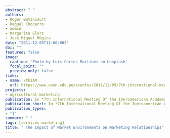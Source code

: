```yaml
---
abstract: " "
authors:
- Roger Betancourt
- Raquel Chocarro
- admin
- Margarita Elorz
- José Miguel Múgica
date: "2011-12-05T11:00:00Z"
doi: ""
featured: false
image:
  caption: 'Photo by Luis Cortes Martinez on Unsplash'
  focal_point: ""
  preview_only: false
links:
- name: 7thIAM
  url: https://www.esan.edu.pe/eventos/2011/12/05/7th-international-meeting-of-the-iberoamerican-academy-of-management/
projects:
- agricultural-marketing
publication: In *7th International Meeting Of the Iberoamerican Academy of Management*
publication_short: In *7th International Meeting Of the Iberoamerican Academy of Management*
publication_types:
- "1"
summary: " "
tags: [services-marketing]
title: " The Impact of Market Environments on Marketing Relationships"
---
```




